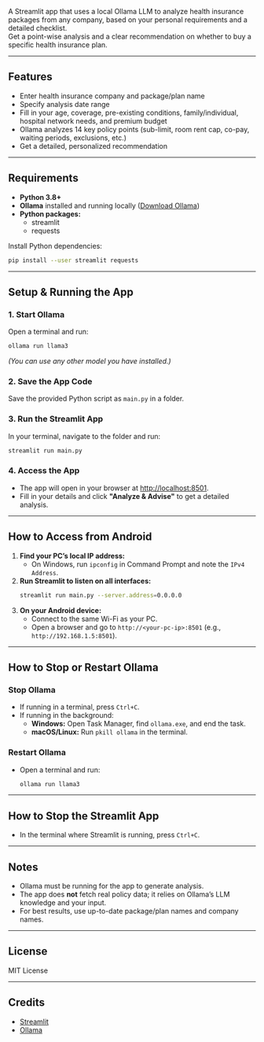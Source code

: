 A Streamlit app that uses a local Ollama LLM to analyze health insurance packages from any company, based on your personal requirements and a detailed checklist.  
Get a point-wise analysis and a clear recommendation on whether to buy a specific health insurance plan.

---

## Features

- Enter health insurance company and package/plan name
- Specify analysis date range
- Fill in your age, coverage, pre-existing conditions, family/individual, hospital network needs, and premium budget
- Ollama analyzes 14 key policy points (sub-limit, room rent cap, co-pay, waiting periods, exclusions, etc.)
- Get a detailed, personalized recommendation

---

## Requirements

- **Python 3.8+**
- **Ollama** installed and running locally ([Download Ollama](https://ollama.com/))
- **Python packages:**  
  - streamlit  
  - requests

Install Python dependencies:
```sh
pip install --user streamlit requests
```

---

## Setup & Running the App

### 1. **Start Ollama**

Open a terminal and run:
```sh
ollama run llama3
```
*(You can use any other model you have installed.)*

### 2. **Save the App Code**

Save the provided Python script as `main.py` in a folder.

### 3. **Run the Streamlit App**

In your terminal, navigate to the folder and run:
```sh
streamlit run main.py
```

### 4. **Access the App**

- The app will open in your browser at [http://localhost:8501](http://localhost:8501).
- Fill in your details and click **"Analyze & Advise"** to get a detailed analysis.

---

## How to Access from Android

1. **Find your PC’s local IP address:**
   - On Windows, run `ipconfig` in Command Prompt and note the `IPv4 Address`.
2. **Run Streamlit to listen on all interfaces:**
   ```sh
   streamlit run main.py --server.address=0.0.0.0
   ```
3. **On your Android device:**
   - Connect to the same Wi-Fi as your PC.
   - Open a browser and go to `http://<your-pc-ip>:8501` (e.g., `http://192.168.1.5:8501`).

---

## How to Stop or Restart Ollama

### **Stop Ollama**
- If running in a terminal, press `Ctrl+C`.
- If running in the background:
  - **Windows:** Open Task Manager, find `ollama.exe`, and end the task.
  - **macOS/Linux:** Run `pkill ollama` in the terminal.

### **Restart Ollama**
- Open a terminal and run:
  ```sh
  ollama run llama3
  ```

---

## How to Stop the Streamlit App

- In the terminal where Streamlit is running, press `Ctrl+C`.

---

## Notes

- Ollama must be running for the app to generate analysis.
- The app does **not** fetch real policy data; it relies on Ollama’s LLM knowledge and your input.
- For best results, use up-to-date package/plan names and company names.

---

## License

MIT License

---

## Credits

- [Streamlit](https://streamlit.io/)
- [Ollama](https://ollama.com/)